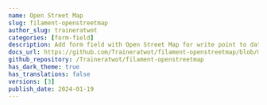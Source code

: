 ```yaml
---
name: Open Street Map
slug: filament-openstreetmap
author_slug: traineratwot
categories: [form-field]
description: Add form field with Open Street Map for write point to database
docs_url: https://github.com/Traineratwot/filament-openstreetmap/blob/main/README.md
github_repository: /Traineratwot/filament-openstreetmap
has_dark_theme: true
has_translations: false
versions: [3]
publish_date: 2024-01-19
---
```

